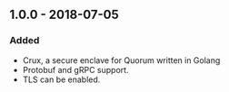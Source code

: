 ## 1.0.0 - 2018-07-05
### Added
 - Crux, a secure enclave for Quorum written in Golang
 - Protobuf and gRPC support.
 - TLS can be enabled.
